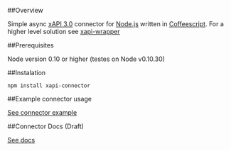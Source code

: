 ##Overview

Simple async [xAPI 3.0](http://developers.xstore.pro/) connector for [Node.js](http://nodejs.org/) written in [Coffeescript](http://coffeescript.org/).
For a higher level solution see [xapi-wrapper](https://github.com/pgorzelany/xapi-wrapper)

##Prerequisites

Node version 0.10 or higher (testes on Node v0.10.30)

##Instalation

`npm install xapi-connector`

##Example connector usage

[See connector example](src/connector-example.litcoffee)

##Connector Docs (Draft)

[See docs](docs/docs.md)
